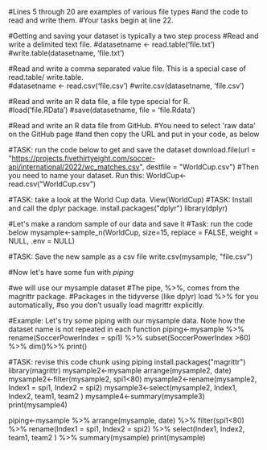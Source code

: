 #Lines 5 through 20 are examples of various file types 
#and the code to read and write them. 
#Your tasks begin at line 22.

#Getting and saving your dataset is typically a two step process
#Read and write a delimited text file.
#datasetname <- read.table(‘file.txt’)
#write.table(datasetname, ‘file.txt’)

#Read and write a comma separated value file. This is a special case of read.table/ write.table.	
#datasetname <- read.csv(‘file.csv’)
#write.csv(datasetname, ‘file.csv’)

#Read and write an R data file, a file type special for R.	
#load(‘file.RData’)
#save(datasetname, file = ‘file.Rdata’)

#Read and write an R data file from GitHub.
#You need to select 'raw data' on the GitHub page 
#and then copy the URL and put in your code, as below

#TASK: run the code below to get and save the dataset
download.file(url = "https://projects.fivethirtyeight.com/soccer-api/international/2022/wc_matches.csv", destfile = "WorldCup.csv")
#Then you need to name your dataset. Run this:
WorldCup<- read.csv("WorldCup.csv")

#TASK: take a look at the World Cup data. 
View(WorldCup)
#TASK: Install and call the dplyr package. 
install.packages("dplyr")
library(dplyr)

#Let's make a random sample of our data and save it
#Task: run the code below
mysample<-sample_n(WorldCup, size=15, replace = FALSE, weight = NULL, .env = NULL)

#TASK: Save the new sample as a csv file
write.csv(mysample, "file.csv")

#Now let's have some fun with *piping*

#we will use our mysample dataset
#The pipe, %>%, comes from the magrittr package. 
#Packages in the tidyverse (like dplyr) load %>% for you automatically, 
#so you don’t usually load magrittr explicitly.

#Example: Let's try some piping with our mysample data. Note how the dataset name is not repeated in each function
piping<-mysample %>% 
  rename(SoccerPowerIndex = spi1) %>%
  subset(SoccerPowerIndex >60) %>%
  dim()%>%
  print()

#TASK: revise this code chunk using piping
install.packages("magrittr")
library(magrittr)
mysample2<-mysample
arrange(mysample2, date)
mysample2<-filter(mysample2, spi1<80)
mysample2<-rename(mysample2, Index1 = spi1, Index2 = spi2)
mysample3<-select(mysample2, Index1, Index2, team1, team2 )
mysample4<-summary(mysample3)
print(mysample4)

piping<-mysample %>% 
  arrange(mysample, date) %>% 
  filter(spi1<80) %>%
  rename(Index1 = spi1, Index2 = spi2) %>%
  select(Index1, Index2, team1, team2 ) %>%
  summary(mysample)
print(mysample)
